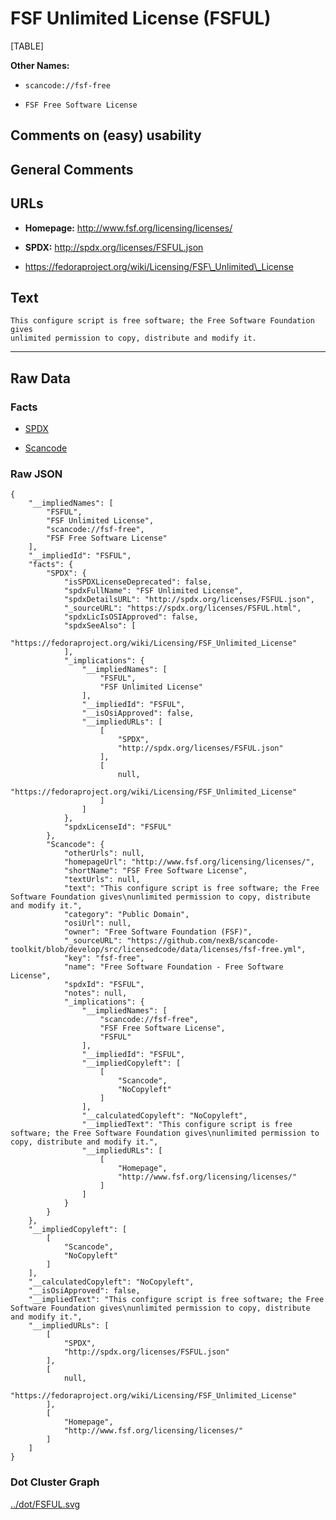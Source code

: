 FSF Unlimited License (FSFUL)
=============================

[TABLE]

**Other Names:**

-   `scancode://fsf-free`

-   `FSF Free Software License`

Comments on (easy) usability
----------------------------

General Comments
----------------

URLs
----

-   **Homepage:** http://www.fsf.org/licensing/licenses/

-   **SPDX:** http://spdx.org/licenses/FSFUL.json

-   https://fedoraproject.org/wiki/Licensing/FSF\_Unlimited\_License

Text
----

    This configure script is free software; the Free Software Foundation gives
    unlimited permission to copy, distribute and modify it.

------------------------------------------------------------------------

Raw Data
--------

### Facts

-   [SPDX](https://spdx.org/licenses/FSFUL.html "SPDX")

-   [Scancode](https://github.com/nexB/scancode-toolkit/blob/develop/src/licensedcode/data/licenses/fsf-free.yml "Scancode")

### Raw JSON

    {
        "__impliedNames": [
            "FSFUL",
            "FSF Unlimited License",
            "scancode://fsf-free",
            "FSF Free Software License"
        ],
        "__impliedId": "FSFUL",
        "facts": {
            "SPDX": {
                "isSPDXLicenseDeprecated": false,
                "spdxFullName": "FSF Unlimited License",
                "spdxDetailsURL": "http://spdx.org/licenses/FSFUL.json",
                "_sourceURL": "https://spdx.org/licenses/FSFUL.html",
                "spdxLicIsOSIApproved": false,
                "spdxSeeAlso": [
                    "https://fedoraproject.org/wiki/Licensing/FSF_Unlimited_License"
                ],
                "_implications": {
                    "__impliedNames": [
                        "FSFUL",
                        "FSF Unlimited License"
                    ],
                    "__impliedId": "FSFUL",
                    "__isOsiApproved": false,
                    "__impliedURLs": [
                        [
                            "SPDX",
                            "http://spdx.org/licenses/FSFUL.json"
                        ],
                        [
                            null,
                            "https://fedoraproject.org/wiki/Licensing/FSF_Unlimited_License"
                        ]
                    ]
                },
                "spdxLicenseId": "FSFUL"
            },
            "Scancode": {
                "otherUrls": null,
                "homepageUrl": "http://www.fsf.org/licensing/licenses/",
                "shortName": "FSF Free Software License",
                "textUrls": null,
                "text": "This configure script is free software; the Free Software Foundation gives\nunlimited permission to copy, distribute and modify it.",
                "category": "Public Domain",
                "osiUrl": null,
                "owner": "Free Software Foundation (FSF)",
                "_sourceURL": "https://github.com/nexB/scancode-toolkit/blob/develop/src/licensedcode/data/licenses/fsf-free.yml",
                "key": "fsf-free",
                "name": "Free Software Foundation - Free Software License",
                "spdxId": "FSFUL",
                "notes": null,
                "_implications": {
                    "__impliedNames": [
                        "scancode://fsf-free",
                        "FSF Free Software License",
                        "FSFUL"
                    ],
                    "__impliedId": "FSFUL",
                    "__impliedCopyleft": [
                        [
                            "Scancode",
                            "NoCopyleft"
                        ]
                    ],
                    "__calculatedCopyleft": "NoCopyleft",
                    "__impliedText": "This configure script is free software; the Free Software Foundation gives\nunlimited permission to copy, distribute and modify it.",
                    "__impliedURLs": [
                        [
                            "Homepage",
                            "http://www.fsf.org/licensing/licenses/"
                        ]
                    ]
                }
            }
        },
        "__impliedCopyleft": [
            [
                "Scancode",
                "NoCopyleft"
            ]
        ],
        "__calculatedCopyleft": "NoCopyleft",
        "__isOsiApproved": false,
        "__impliedText": "This configure script is free software; the Free Software Foundation gives\nunlimited permission to copy, distribute and modify it.",
        "__impliedURLs": [
            [
                "SPDX",
                "http://spdx.org/licenses/FSFUL.json"
            ],
            [
                null,
                "https://fedoraproject.org/wiki/Licensing/FSF_Unlimited_License"
            ],
            [
                "Homepage",
                "http://www.fsf.org/licensing/licenses/"
            ]
        ]
    }

### Dot Cluster Graph

[../dot/FSFUL.svg](../dot/FSFUL.svg "../dot/FSFUL.svg")